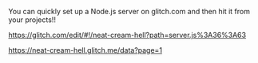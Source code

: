 You can quickly set up a Node.js server on glitch.com and then hit it from your projects!!

https://glitch.com/edit/#!/neat-cream-hell?path=server.js%3A36%3A63

https://neat-cream-hell.glitch.me/data?page=1

